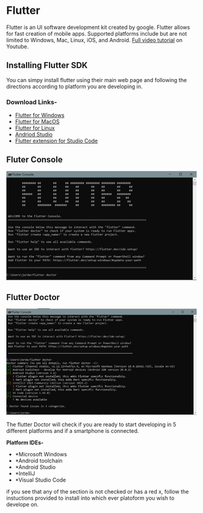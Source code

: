# Flutter

Flutter is an UI software development kit created by google. Flutter allows for fast creation of mobile apps. Supported platforms include but are not limited to Windows, Mac, Linux, iOS, and Android. [Full video tutorial](https://www.youtube.com/watch?v=2tmAQ3RGh1w) on Youtube.

## Installing Flutter SDK

You can simpy install flutter using their main web page and following the directions according to platform you are developing in.

### **Download Links-**

- [Flutter for Windows](https://flutter.dev/docs/get-started/install/windows)
- [Flutter for MacOS](https://flutter.dev/docs/get-started/install/macos)
- [Flutter for Linux](https://flutter.dev/docs/get-started/install/linux)
- [Andriod Studio](https://developer.android.com/studio)
- [Flutter extension for Studio Code](https://marketplace.visualstudio.com/items?itemName=Dart-Code.flutter)

## Fluter Console

![image](https://raw.githubusercontent.com/jordanadrianoo/Hack-Quarantine-2020/master/Repository%20Images/Flutter%20images/Flutter%20cmd.JPG)

## Flutter Doctor

![image](https://raw.githubusercontent.com/jordanadrianoo/Hack-Quarantine-2020/master/Repository%20Images/Flutter%20images/Flutter%20Doctor.JPG)

The flutter Doctor will check if you are ready to start developing in 5 different platforms and if a smartphone is connected.

**Platform IDEs-**

- *Microsoft Windows
- *Android toolchain
- *Android Studio
- *IntelliJ
- *Visual Studio Code

if you see that any of the section is not checked or has a red x, follow the instuctions provided to install into which ever platoform you wish to develope on.
